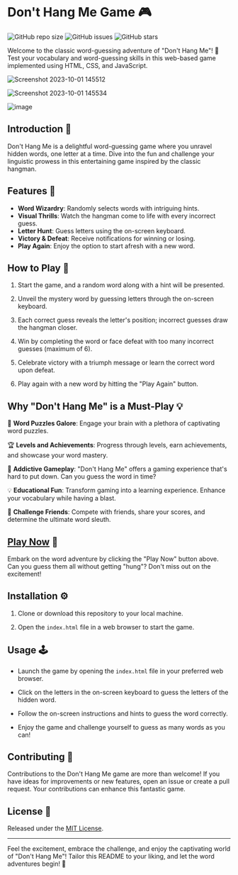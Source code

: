 # Don't Hang Me Game 🎮
![GitHub repo size](https://img.shields.io/github/repo-size/YawBoah/Don-t-hang-me-game)
![GitHub issues](https://img.shields.io/github/issues/YawBoah/Don-t-hang-me-game)
![GitHub stars](https://img.shields.io/github/stars/YawBoah/Don-t-hang-me-game)

Welcome to the classic word-guessing adventure of "Don't Hang Me"! 🚀 Test your vocabulary and word-guessing skills in this web-based game implemented using HTML, CSS, and JavaScript.

![Screenshot 2023-10-01 145512](https://github.com/YawBoah/Don-t-hang-me-game/assets/126890146/9110ba0a-7e2b-44f0-8019-d2d09c00782b)

![Screenshot 2023-10-01 145534](https://github.com/YawBoah/Don-t-hang-me-game/assets/126890146/6b54003e-9efd-4cc1-a351-c50695d7b31a)

![image](https://github.com/YawBoah/Don-t-hang-me-game/assets/126890146/7c5b8e67-d84e-44b1-91a3-9eec0e6f00eb)

## Introduction 📖

Don't Hang Me is a delightful word-guessing game where you unravel hidden words, one letter at a time. Dive into the fun and challenge your linguistic prowess in this entertaining game inspired by the classic hangman.

## Features 🌟

- **Word Wizardry**: Randomly selects words with intriguing hints.
- **Visual Thrills**: Watch the hangman come to life with every incorrect guess.
- **Letter Hunt**: Guess letters using the on-screen keyboard.
- **Victory & Defeat**: Receive notifications for winning or losing.
- **Play Again**: Enjoy the option to start afresh with a new word.

## How to Play 🎯

1. Start the game, and a random word along with a hint will be presented.

2. Unveil the mystery word by guessing letters through the on-screen keyboard.

3. Each correct guess reveals the letter's position; incorrect guesses draw the hangman closer.

4. Win by completing the word or face defeat with too many incorrect guesses (maximum of 6).

5. Celebrate victory with a triumph message or learn the correct word upon defeat.

6. Play again with a new word by hitting the "Play Again" button.

## Why "Don't Hang Me" is a Must-Play 💡

🧠 **Word Puzzles Galore**: Engage your brain with a plethora of captivating word puzzles.

🏆 **Levels and Achievements**: Progress through levels, earn achievements, and showcase your word mastery.

🌟 **Addictive Gameplay**: "Don't Hang Me" offers a gaming experience that's hard to put down. Can you guess the word in time?

💡 **Educational Fun**: Transform gaming into a learning experience. Enhance your vocabulary while having a blast.

🎯 **Challenge Friends**: Compete with friends, share your scores, and determine the ultimate word sleuth.

## [Play Now](https://yawboah.github.io/Don-t-hang-me-game/) 🚀

Embark on the word adventure by clicking the "Play Now" button above. Can you guess them all without getting "hung"? Don't miss out on the excitement!

## Installation ⚙️

1. Clone or download this repository to your local machine.

2. Open the `index.html` file in a web browser to start the game.

## Usage 🕹️

- Launch the game by opening the `index.html` file in your preferred web browser.

- Click on the letters in the on-screen keyboard to guess the letters of the hidden word.

- Follow the on-screen instructions and hints to guess the word correctly.

- Enjoy the game and challenge yourself to guess as many words as you can!

## Contributing 🚀

Contributions to the Don't Hang Me game are more than welcome! If you have ideas for improvements or new features, open an issue or create a pull request. Your contributions can enhance this fantastic game.

## License 📜

Released under the [MIT License](LICENSE).

---

Feel the excitement, embrace the challenge, and enjoy the captivating world of "Don't Hang Me"! Tailor this README to your liking, and let the word adventures begin! 🎉
